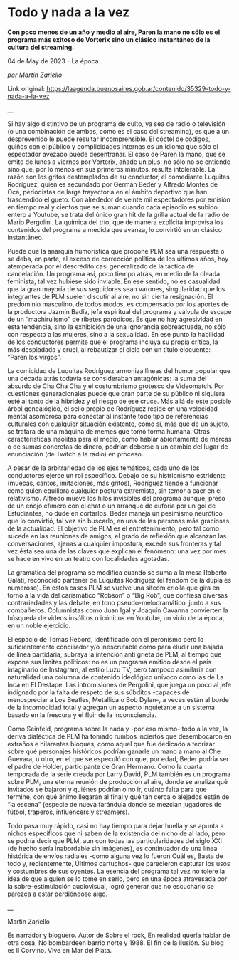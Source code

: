 # Todo y nada a la vez

**Con poco menos de un año y medio al aire, Paren la mano no sólo es el programa más exitoso de Vorterix sino un clásico instantáneo de la cultura del streaming.**

04 de May de 2023 - La época

_por Martín Zariello_

Link original: https://laagenda.buenosaires.gob.ar/contenido/35329-todo-y-nada-a-la-vez



\_\_




Si hay algo distintivo de un programa de culto, ya sea de radio o televisión (o una combinación de ambas, como es el caso del streaming), es que a un desprevenido le puede resultar incomprensible. El cóctel de códigos, guiños con el público y complicidades internas es un idioma que sólo el espectador avezado puede desentrañar. El caso de Paren la mano, que se emite de lunes a viernes por Vorterix, añade un plus: no sólo no se entiende sino que, por lo menos en sus primeros minutos, resulta intolerable. La razón son los gritos destemplados de su conductor, el comediante Luquitas Rodríguez, quien es secundado por Germán Beder y Alfredo Montes de Oca, periodistas de larga trayectoria en el ámbito deportivo que han trascendido el gueto. Con alrededor de veinte mil espectadores por emisión en tiempo real y cientos que se suman cuando cada episodio es subido entero a Youtube, se trata del único gran hit de la grilla actual de la radio de Mario Pergolini. La química del trío, que de manera explícita improvisa los contenidos del programa a medida que avanza, lo convirtió en un clásico instantáneo.




Puede que la anarquía humorística que propone PLM sea una respuesta o se deba, en parte, al exceso de corrección política de los últimos años, hoy atemperada por el descrédito casi generalizado de la táctica de cancelación. Un programa así, poco tiempo atrás, en medio de la oleada feminista, tal vez hubiese sido inviable. En ese sentido, no es casualidad que la gran mayoría de sus seguidores sean varones, singularidad que los integrantes de PLM suelen discutir al aire, no sin cierta resignación. El predominio masculino, de todos modos, es compensado por los aportes de la productora Jazmín Badía, jefa espiritual del programa y válvula de escape de un “machirulismo” de ribetes paródicos. Es que no hay agresividad en esta tendencia, sino la exhibición de una ignorancia sobreactuada, no sólo con respecto a las mujeres, sino a la sexualidad. En ese punto la habilidad de los conductores permite que el programa incluya su propia crítica, la más despiadada y cruel, al rebautizar el ciclo con un título elocuente: “Paren los virgos”.




La comicidad de Luquitas Rodríguez armoniza líneas del humor popular que una década atrás todavía se consideraban antagónicas: la suma del absurdo de Cha Cha Cha y el costumbrismo grotesco de Videomatch. Por cuestiones generacionales puede que gran parte de su público ni siquiera esté al tanto de la hibridez y el riesgo de ese cruce. Más allá de este posible árbol genealógico, el sello propio de Rodríguez reside en una velocidad mental asombrosa para conectar al instante todo tipo de referencias culturales con cualquier situación existente, como si, más que de un sujeto, se tratara de una máquina de memes que tomó forma humana. Otras características insólitas para el medio, como hablar abiertamente de marcas o de sumas concretas de dinero, podrían deberse a un cambio del lugar de enunciación (de Twitch a la radio) en proceso.




A pesar de la arbitrariedad de los ejes temáticos, cada uno de los conductores ejerce un rol específico. Debajo de su histrionismo estridente (muecas, cantos, imitaciones, más gritos), Rodríguez tiende a funcionar como quien equilibra cualquier postura extremista, sin temor a caer en el relativismo. Alfredo mueve los hilos invisibles del programa aunque, preso de un enojo efímero con el chat o un arranque de euforia por un gol de Estudiantes, no dude en cortarlos. Beder maneja un pesimismo neurótico que lo convirtió, tal vez sin buscarlo, en una de las personas más graciosas de la actualidad. El objetivo de PLM es el entretenimiento, pero tal como sucede en las reuniones de amigos, el grado de reflexión que alcanzan las conversaciones, ajenas a cualquier impostura, excede sus fronteras y tal vez ésta sea una de las claves que explican el fenómeno: una vez por mes se hace en vivo en un teatro con localidades agotadas.




La gramática del programa se modifica cuando se suma a la mesa Roberto Galati, reconocido partener de Luquitas Rodríguez (el fandom de la dupla es numeroso). En estos casos PLM se vuelve una sitcom criolla que gira en torno a la vida del carismático “Robson” o “Big Rob”, que confiesa diversas contrariedades y las debate, en tono pseudo-melodramático, junto a sus compañeros. Columnistas como Juan Igal y Joaquín Cavanna convierten la búsqueda de videos insólitos o icónicos en Youtube, un vicio de la época, en un noble ejercicio.




El espacio de Tomás Rebord, identificado con el peronismo pero lo suficientemente conciliador y/o inescrutable como para eludir una bajada de línea partidaria, subraya la intención anti grieta de PLM, al tiempo que expone sus límites políticos: no es un programa emitido desde el país imaginario de Instagram, al estilo Luzu TV, pero tampoco asimilaría con naturalidad una columna de contenido ideológico unívoco como las de La Inca en El Destape. Las intromisiones de Pergolini, que juega un poco al jefe indignado por la falta de respeto de sus súbditos -capaces de menospreciar a Los Beatles, Metallica o Bob Dylan-, a veces están al borde de la incomodidad total y agregan un aspecto inquietante a un sistema basado en la frescura y el fluir de la inconsciencia.




Como Seinfeld, programa sobre la nada y -por eso mismo- todo a la vez, la deriva dialéctica de PLM ha tomado rumbos inciertos que desembocaron en extraños e hilarantes bloques, como aquel que fue dedicado a teorizar sobre qué personajes históricos podrían ganarle un mano a mano al Che Guevara, u otro, en el que se especuló con que, por edad, Beder podría ser el padre de Holder, participante de Gran Hermano. Como la cuarta temporada de la serie creada por Larry David, PLM también es un programa sobre PLM, una eterna reunión de producción al aire, donde se analiza qué invitados se bajaron y quiénes podrían o no ir, cuánto falta para que termine, con qué ánimo llegarán al final y qué tan cerca o alejados están de “la escena” (especie de nueva farándula donde se mezclan jugadores de fútbol, traperos, influencers y streamers).




Todo pasa muy rápido, casi no hay tiempo para dejar huella y se apunta a nichos específicos que ni saben de la existencia del nicho de al lado, pero se podría decir que PLM, aun con todas las particularidades del siglo XXI (de hecho sería inabordable sin imágenes), es continuador de una línea histórica de envíos radiales -como alguna vez lo fueron Cuál es, Basta de todo y, recientemente, Últimos cartuchos- que parecieron capturar los usos y costumbres de sus oyentes. La esencia del programa tal vez no tolere la idea de que alguien se lo tome en serio, pero en una época atravesada por la sobre-estimulación audiovisual, logró generar que no escucharlo se parezca a estar perdiéndose algo.




\_\_




Martin Zariello




Es narrador y bloguero. Autor de Sobre el rock, En realidad quería hablar de otra cosa, No bombardeen barrio norte y 1988. El fin de la ilusión. Su blog es Il Corvino. Vive en Mar del Plata.



